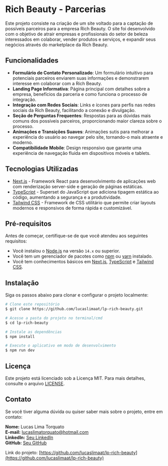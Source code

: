 # Rich Beauty - Parcerias

Este projeto consiste na criação de um site voltado para a captação de possíveis parceiros para a empresa Rich Beauty. O site foi desenvolvido com o objetivo de atrair empresas e profissionais do setor de beleza interessados em colaborar, vender produtos e serviços, e expandir seus negócios através do marketplace da Rich Beauty.

## Funcionalidades

- **Formulário de Contato Personalizado**: Um formulário intuitivo para potenciais parceiros enviarem suas informações e demonstrarem interesse em colaborar com a Rich Beauty.
- **Landing Page Informativa**: Página principal com detalhes sobre a empresa, benefícios da parceria e como funciona o processo de integração.
- **Integração com Redes Sociais**: Links e ícones para perfis nas redes sociais da Rich Beauty, facilitando a conexão e divulgação.
- **Seção de Perguntas Frequentes**: Respostas para as dúvidas mais comuns dos possíveis parceiros, proporcionando maior clareza sobre o processo.
- **Animações e Transições Suaves**: Animações sutis para melhorar a experiência do usuário ao navegar pelo site, tornando-o mais atraente e moderno.
- **Compatibilidade Mobile**: Design responsivo que garante uma experiência de navegação fluida em dispositivos móveis e tablets.

## Tecnologias Utilizadas

- [Next.js](https://nextjs.org/) - Framework React para desenvolvimento de aplicações web com renderização server-side e geração de páginas estáticas.
- [TypeScript](https://www.typescriptlang.org/) - Superset do JavaScript que adiciona tipagem estática ao código, aumentando a segurança e a produtividade.
- [Tailwind CSS](https://tailwindcss.com/) - Framework de CSS utilitário que permite criar layouts modernos e responsivos de forma rápida e customizável.


## Pré-requisitos

Antes de começar, certifique-se de que você atendeu aos seguintes requisitos:

- Você instalou o [Node.js](https://nodejs.org/) na versão `14.x` ou superior.
- Você tem um gerenciador de pacotes como [npm](https://www.npmjs.com/) ou [yarn](https://yarnpkg.com/) instalado.
- Você tem conhecimentos básicos em [Next.js](https://nextjs.org/), [TypeScript](https://www.typescriptlang.org/) e [Tailwind CSS](https://tailwindcss.com/).


## Instalação

Siga os passos abaixo para clonar e configurar o projeto localmente:

```bash
# Clone este repositório
$ git clone https://github.com/lucaslimaat/lp-rich-beauty.git

# Acesse a pasta do projeto no terminal/cmd
$ cd lp-rich-beauty

# Instale as dependências
$ npm install

# Execute o aplicativo em modo de desenvolvimento
$ npm run dev
```
## Licença

Este projeto está licenciado sob a Licença MIT. Para mais detalhes, consulte o arquivo [LICENSE](./LICENSE).

## Contato

Se você tiver alguma dúvida ou quiser saber mais sobre o projeto, entre em contato:

**Nome:** Lucas Lima Torquato  
**E-mail:** [lucaslimatorquato@hotmail.com](mailto:lucaslimatorquato@hotmail.com)  
**LinkedIn:** [Seu LinkedIn](https://www.linkedin.com/in/lucaslimaat)  
**GitHub:** [Seu GitHub](https://github.com/lucaslimaat)

Link do projeto: [https://github.com/lucaslimaat/lp-rich-beauty](https://github.com/lucaslimaat/lp-rich-beauty)

